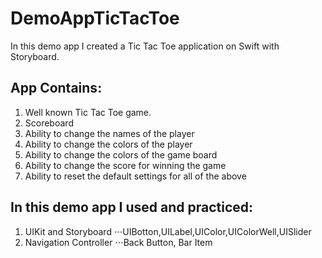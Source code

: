 # DemoAppTicTacToe
In this demo app I created a Tic Tac Toe application on Swift with Storyboard.

## App Contains:
1. Well known Tic Tac Toe game.
2. Scoreboard
3. Ability to change the names of the player
4. Ability to change the colors of the player
5. Ability to change the colors of the game board
6. Ability to change the score for winning the game
7. Ability to reset the default settings for all of the above

## In this demo app I used and practiced:
1. UIKit and Storyboard
⋅⋅⋅UIBotton,UILabel,UIColor,UIColorWell,UISlider
2. Navigation Controller
⋅⋅⋅Back Button, Bar Item



